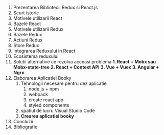 1. Prezentarea Bibliotecii Redux si React.js
  1. Scurt istoric
  2. Motivele utilizarii React
  3. Bazele React
  1. Motivele utilizarii Redux 
  2. Bazele Redux 
  3. Actiuni Redux 
  4. Store Redux
  5. Integrarea Reduxului in React 
  6. Ecosistema reduxului
2. Solutii alternative ce rezolva acceasi problema
   **1. React + Mobx sau Mobx-state-tree**
   **2. React + Context API**
   **3. Vue + Vuex**
   **3. Angular + Ngrx**
3. Elaborarea Aplicatiei Booky
   1. Tehnologii necesare pentru dez aplicatie
      1. node.js + npm
      2. webpack
      3. create react app
      4. styled components
   2. spatiul de lucru Visual Studio Code
   3. **Crearea aplicatiei booky**
4. Concluzii
5. Bibliografie

